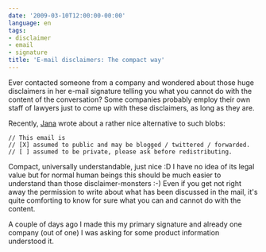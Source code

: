 ```yaml
---
date: '2009-03-10T12:00:00-00:00'
language: en
tags:
- disclaimer
- email
- signature
title: 'E-mail disclaimers: The compact way'
---
```



Ever contacted someone from a company and wondered about those huge
disclaimers in her e-mail signature telling you what you cannot do with the
content of the conversation? Some companies probably employ their own staff of
lawyers just to come up with these disclaimers, as long as they are.

Recently, [Jana][] wrote about a rather nice alternative to such blobs:
     
    // This email is
    // [X] assumed to public and may be blogged / twittered / forwarded.
    // [ ] assumed to be private, please ask before redistributing.

Compact, universally understandable, just nice :D I have no idea of its legal
value but for normal human beings this should be much easier to understand
than those disclaimer-monsters :-) Even if you get not right away the
permission to write about what has been discussed in the mail, it's quite
comforting to know for sure what you can and cannot do with the content.

A couple of days ago I made this my primary signature and already one company
(out of one) I was asking for some product information understood it.

[Jana]: http://digiom.wordpress.com/2009/02/13/tipp-fur-die-email-signatur-in-der-blog-ara/